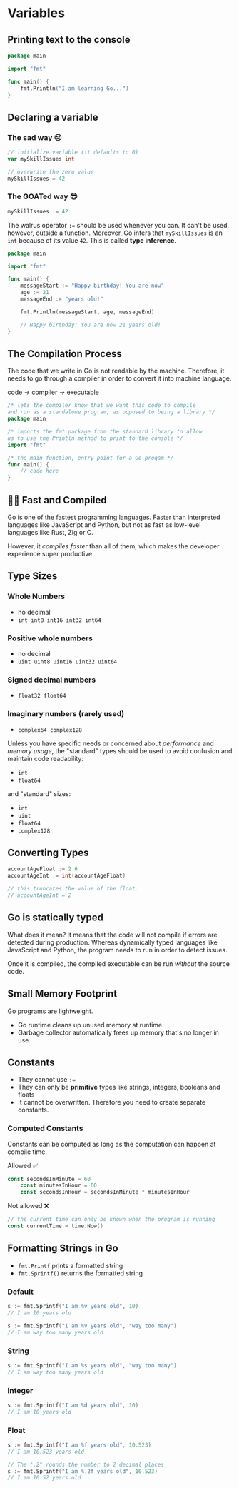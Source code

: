 # Variables

## Printing text to the console

```go
package main

import "fmt"

func main() {
    fmt.Println("I am learning Go...")
}
```

## Declaring a variable

### The sad way 😢

```go
// initialize variable (it defaults to 0)
var mySkillIssues int

// overwrite the zero value
mySkillIssues = 42
```

### The GOATed way 😎

```go
mySkillIssues := 42
```

The walrus operator `:=` should be used whenever you can. It can't be used, however, outside a function. Moreover, Go infers that `mySkillIssues` is an `int` because of its value `42`. This is called **type inference**.

```go
package main

import "fmt"

func main() {
    messageStart := "Happy birthday! You are now"
    age := 21
    messageEnd := "years old!"

    fmt.Println(messageStart, age, messageEnd)

    // Happy birthday! You are now 21 years old!
}
```

## The Compilation Process

The code that we write in Go is not readable by the machine. Therefore, it needs to go through a compiler in order to convert it into machine language.

code -> compiler -> executable

```go
/* lets the compiler know that we want this code to compile
and run as a standalone program, as opposed to being a library */
package main

/* imports the fmt package from the standard library to allow
us to use the Println method to print to the console */
import "fmt"

/* the main function, entry point for a Go progam */
func main() {
    // code here
}
```

## 🏃💨 Fast and Compiled

Go is one of the fastest programming languages. Faster than interpreted languages like JavaScript and Python, but not as fast as low-level languages like Rust, Zig or C.

However, it _compiles faster_ than all of them, which makes the developer experience super productive.

## Type Sizes

### Whole Numbers

- no decimal
- `int int8 int16 int32 int64`

### Positive whole numbers

- no decimal
- `uint uint8 uint16 uint32 uint64`

### Signed decimal numbers

- `float32 float64`

### Imaginary numbers (rarely used)

- `complex64 complex128`

Unless you have specific needs or concerned about _performance_ and _memory usage_, the "standard" types should be used to avoid confusion and maintain code readability:

- `int`
- `float64`

and "standard" sizes:

- `int`
- `uint`
- `float64`
- `complex128`

## Converting Types

```go
accountAgeFloat := 2.6
accountAgeInt := int(accountAgeFloat)

// this truncates the value of the float.
// accountAgeInt = 2
```

## Go is statically typed

What does it mean? It means that the code will not compile if errors are detected during production. Whereas dynamically typed languages like JavaScript and Python, the program needs to run in order to detect issues.

Once it is compiled, the compiled executable can be run _without_ the source code.

## Small Memory Footprint

Go programs are lightweight.

- Go runtime cleans up unused memory at runtime.
- Garbage collector automatically frees up memory that's no longer in use.

## Constants

- They cannot use `:=`
- They can only be **primitive** types like strings, integers, booleans and floats
- It cannot be overwritten. Therefore you need to create separate constants.

### Computed Constants

Constants can be computed as long as the computation can happen at compile time.

Allowed ✅

```go
const secondsInMinute = 60
    const minutesInHour = 60
    const secondsInHour = secondsInMinute * minutesInHour
```

Not allowed ❌

```go
// the current time can only be known when the program is running
const currentTime = time.Now()
```

## Formatting Strings in Go

- `fmt.Printf` prints a formatted string
- `fmt.Sprintf()` returns the formatted string

### Default

```go
s := fmt.Sprintf("I am %v years old", 10)
// I am 10 years old

s := fmt.Sprintf("I am %v years old", "way too many")
// I am way too many years old
```

### String

```go
s := fmt.Sprintf("I am %s years old", "way too many")
// I am way too many years old
```

### Integer

```go
s := fmt.Sprintf("I am %d years old", 10)
// I am 10 years old
```

### Float

```go
s := fmt.Sprintf("I am %f years old", 10.523)
// I am 10.523 years old

// The ".2" rounds the number to 2 decimal places
s := fmt.Sprintf("I am %.2f years old", 10.523)
// I am 10.52 years old
```
